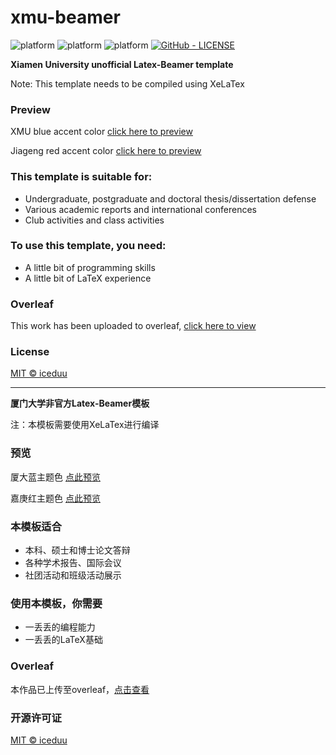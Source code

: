 # xmu-beamer

![platform](https://img.shields.io/static/v1?label=software&message=Latex&color=red)
![platform](https://img.shields.io/static/v1?label=compiler&message=XeLaTex&color=blue)
![platform](https://img.shields.io/static/v1?label=platform&message=macos|windows&color=inactive)
[![GitHub - LICENSE](https://img.shields.io/github/license/mashape/apistatus)](./LICENSE)

**Xiamen University unofficial Latex-Beamer template**

Note: This template needs to be compiled using XeLaTex

### Preview

XMU blue accent color [click here to preview](https://github.com/iceduu/xmu-beamer/blob/main/slides_blue.pdf)

Jiageng red accent color [click here to preview](https://github.com/iceduu/xmu-beamer/blob/main/slides_red.pdf)

### This template is suitable for:

- Undergraduate, postgraduate and doctoral thesis/dissertation defense
- Various academic reports and international conferences
- Club activities and class activities

### To use this template, you need:

- A little bit of programming skills
- A little bit of LaTeX experience

### Overleaf

This work has been uploaded to overleaf, [click here to view](https://www.overleaf.com/latex/templates/xmu-beamer-template/zzrksvwjnkzn)

### License

[MIT © iceduu](https://github.com/iceduu/xmu-beamer/blob/main/LICENSE)

------

**厦门大学非官方Latex-Beamer模板**

注：本模板需要使用XeLaTex进行编译

### 预览

厦大蓝主题色 [点此预览](https://github.com/iceduu/xmu-beamer/blob/main/slides_blue.pdf)

嘉庚红主题色 [点此预览](https://github.com/iceduu/xmu-beamer/blob/main/slides_red.pdf)

### 本模板适合

- 本科、硕士和博士论文答辩
- 各种学术报告、国际会议
- 社团活动和班级活动展示

### 使用本模板，你需要

- 一丢丢的编程能力
- 一丢丢的LaTeX基础

### Overleaf

本作品已上传至overleaf，[点击查看](https://www.overleaf.com/latex/templates/xmu-beamer-template/zzrksvwjnkzn)

### 开源许可证

[MIT © iceduu](https://github.com/iceduu/xmu-beamer/blob/main/LICENSE)

